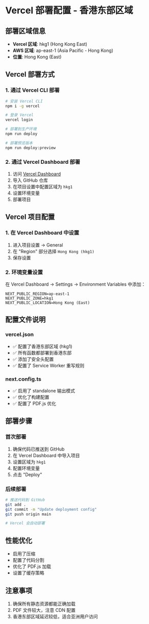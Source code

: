# Vercel 部署配置 - 香港东部区域

## 部署区域信息
- **Vercel 区域**: hkg1 (Hong Kong East)
- **AWS 区域**: ap-east-1 (Asia Pacific - Hong Kong)
- **位置**: Hong Kong (East)

## Vercel 部署方式

### 1. 通过 Vercel CLI 部署
```bash
# 安装 Vercel CLI
npm i -g vercel

# 登录 Vercel
vercel login

# 部署到生产环境
npm run deploy

# 部署预览版本
npm run deploy:preview
```

### 2. 通过 Vercel Dashboard 部署
1. 访问 [Vercel Dashboard](https://vercel.com/dashboard)
2. 导入 GitHub 仓库
3. 在项目设置中配置区域为 `hkg1`
4. 设置环境变量
5. 部署项目

## Vercel 项目配置

### 1. 在 Vercel Dashboard 中设置
1. 进入项目设置 → General
2. 在 "Region" 部分选择 `Hong Kong (hkg1)`
3. 保存设置

### 2. 环境变量设置
在 Vercel Dashboard → Settings → Environment Variables 中添加：
```
NEXT_PUBLIC_REGION=ap-east-1
NEXT_PUBLIC_ZONE=hkg1
NEXT_PUBLIC_LOCATION=Hong Kong (East)
```

## 配置文件说明

### vercel.json
- ✅ 配置了香港东部区域 (hkg1)
- ✅ 所有函数都部署到香港东部
- ✅ 添加了安全头配置
- ✅ 配置了 Service Worker 重写规则

### next.config.ts
- ✅ 启用了 standalone 输出模式
- ✅ 优化了构建配置
- ✅ 配置了 PDF.js 优化

## 部署步骤

### 首次部署
1. 确保代码已推送到 GitHub
2. 在 Vercel Dashboard 中导入项目
3. 设置区域为 `hkg1`
4. 配置环境变量
5. 点击 "Deploy"

### 后续部署
```bash
# 推送代码到 GitHub
git add .
git commit -m "Update deployment config"
git push origin main

# Vercel 会自动部署
```

## 性能优化
- 启用了压缩
- 配置了代码分割
- 优化了 PDF.js 加载
- 设置了缓存策略

## 注意事项
1. 确保所有静态资源都能正确加载
2. PDF 文件较大，注意 CDN 配置
3. 香港东部区域延迟较低，适合亚洲用户访问
